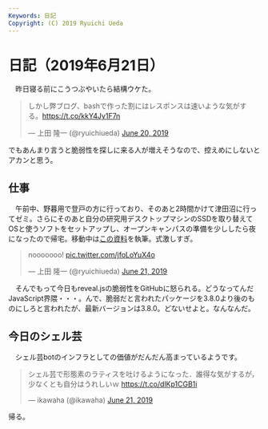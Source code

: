 ```yaml
---
Keywords: 日記
Copyright: (C) 2019 Ryuichi Ueda
---
```


# 日記（2019年6月21日） 

　昨日寝る前にこうつぶやいたら結構ウケた。

<blockquote class="twitter-tweet" data-partner="tweetdeck"><p lang="ja" dir="ltr">しかし弊ブログ、bashで作った割にはレスポンスは速いような気がする。<a href="https://t.co/kkY4Jy1F7n">https://t.co/kkY4Jy1F7n</a></p>&mdash; 上田 隆一 (@ryuichiueda) <a href="https://twitter.com/ryuichiueda/status/1141709409753583616?ref_src=twsrc%5Etfw">June 20, 2019</a></blockquote>
<script async src="https://platform.twitter.com/widgets.js" charset="utf-8"></script>

でもあんまり言うと脆弱性を探しに来る人が増えそうなので、控えめにしないとアカンと思う。

## 仕事

　午前中、野暮用で登戸の方に行っており、そのあと2時間かけて津田沼に行ってゼミ。さらにそのあと自分の研究用デスクトップマシンのSSDを取り替えてOSと使うソフトをセットアップし、オープンキャンパスの準備を少ししたら夜になったので帰宅。移動中は[この資料](https://ryuichiueda.github.io/LNPR_SLIDES/slides/chap6_60min.html#/)を執筆。式激しすぎ。

<blockquote class="twitter-tweet" data-partner="tweetdeck"><p lang="und" dir="ltr">nooooooo! <a href="https://t.co/jfoLoYuX4o">pic.twitter.com/jfoLoYuX4o</a></p>&mdash; 上田 隆一 (@ryuichiueda) <a href="https://twitter.com/ryuichiueda/status/1142020907952590849?ref_src=twsrc%5Etfw">June 21, 2019</a></blockquote>
<script async src="https://platform.twitter.com/widgets.js" charset="utf-8"></script>



　そんでもって今日もreveal.jsの脆弱性をGitHubに怒られる。どうなってんだJavaScript界隈・・・。んで、脆弱だと言われたパッケージを3.8.0より後のものにしろと言われたが、最新バージョンは3.8.0。どないせよと。なんなんだ。


## 今日のシェル芸

　シェル芸botのインフラとしての価値がだんだん高まっているようです。

<blockquote class="twitter-tweet" data-partner="tweetdeck"><p lang="ja" dir="ltr">シェル芸で形態素のラティスを吐けるようになった．誰得な気がするが，少なくとも自分はうれしいｗ <a href="https://t.co/dlKp1CGB1i">https://t.co/dlKp1CGB1i</a></p>&mdash; ikawaha (@ikawaha) <a href="https://twitter.com/ikawaha/status/1142014283884089345?ref_src=twsrc%5Etfw">June 21, 2019</a></blockquote>
<script async src="https://platform.twitter.com/widgets.js" charset="utf-8"></script>


帰る。
